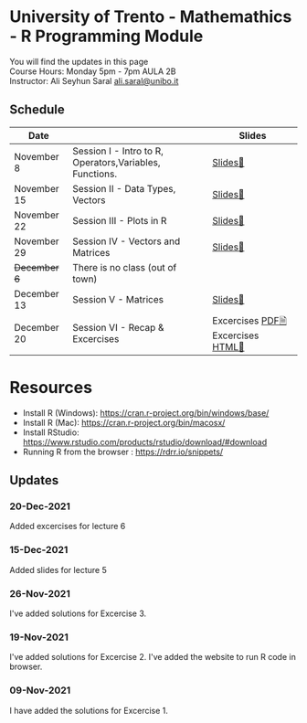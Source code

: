 # University of Trento - Mathemathics - R Programming Module
You will find the updates in this page  
Course Hours: Monday 5pm - 7pm  AULA 2B  
Instructor: Ali Seyhun Saral <ali.saral@unibo.it>
## Schedule
| Date      |                                                          | Slides |
|-----------|----------------------------------------------------------|--|
| November 8     | Session I - Intro to R, Operators,Variables, Functions. | [Slides🔗](https://www.saral.it/trentomathr/slides/slides1.html#1)   |
| November 15    | Session II - Data Types, Vectors | [Slides🔗](https://www.saral.it/trentomathr/slides/slides2.html#1)                                                         |
| November 22    | Session III - Plots in R | [Slides🔗](https://www.saral.it/trentomathr/slides/slides3.html#1) |
| November 29    | Session IV  -  Vectors and Matrices |  [Slides🔗](https://www.saral.it/trentomathr/slides/slides4.html#1) |
| ~~December 6~~  | There is no class (out of town)  | |
| December 13 | Session V - Matrices  | [Slides🔗](https://www.saral.it/trentomathr/slides/slides5.html#1) |
| December 20 | Session VI - Recap & Excercises | Excercises [PDF🗎](https://www.saral.it/trentomathr/excercise_sheet6.pdf) Excercises [HTML🔗](https://www.saral.it/trentomathr/excercise_sheet6.html)|



# Resources
* Install R (Windows): https://cran.r-project.org/bin/windows/base/
* Install R (Mac): https://cran.r-project.org/bin/macosx/
* Install RStudio: https://www.rstudio.com/products/rstudio/download/#download
* Running R from the browser : https://rdrr.io/snippets/

## Updates
### 20-Dec-2021
Added excercises for lecture 6

### 15-Dec-2021
Added slides for lecture 5

### 26-Nov-2021
I've added solutions for Excercise 3.

### 19-Nov-2021
I've added solutions for Excercise 2.
I've added the website to run R code in browser. 

### 09-Nov-2021
I have added the solutions for Excercise 1. 
